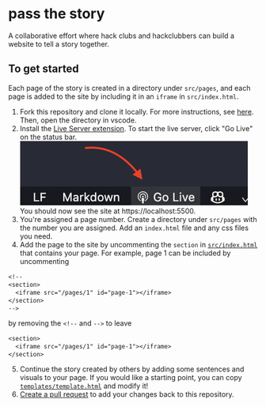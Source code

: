 # pass the story

A collaborative effort where hack clubs and hackclubbers can build a website to tell a story together.

## To get started

Each page of the story is created in a directory under `src/pages`, and each page is added to the site by including it in an `iframe` in `src/index.html`.

1. Fork this repository and clone it locally. For more instructions, see [here](https://docs.github.com/en/get-started/quickstart/fork-a-repo). Then, open the directory in vscode.
2. Install the [Live Server extension](https://marketplace.visualstudio.com/items?itemName=ritwickdey.LiveServer). To start the live server, click "Go Live" on the status bar. ![the go live button](golive.png) You should now see the site at https://localhost:5500.
3. You're assigned a page number. Create a directory under `src/pages` with the number you are assigned. Add an `index.html` file and any css files you need.
4. Add the page to the site by uncommenting the `section` in [`src/index.html`](https://github.com/maggie-j-liu/story/blob/main/src/index.html) that contains your page. For example, page 1 can be included by uncommenting

```
<!--
<section>
  <iframe src="/pages/1" id="page-1"></iframe>
</section>
-->
```

by removing the `<!--` and `-->` to leave

```
<section>
  <iframe src="/pages/1" id="page-1"></iframe>
</section>
```

5. Continue the story created by others by adding some sentences and visuals to your page. If you would like a starting point, you can copy [`templates/template.html`](https://github.com/maggie-j-liu/story/blob/main/templates/template.html) and modify it!
6. [Create a pull request](https://docs.github.com/en/pull-requests/collaborating-with-pull-requests/proposing-changes-to-your-work-with-pull-requests/creating-a-pull-request) to add your changes back to this repository.

```

```
